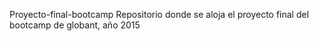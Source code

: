 Proyecto-final-bootcamp
Repositorio donde se aloja el proyecto final del bootcamp de globant, año 2015

